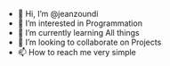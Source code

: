 - 👋 Hi, I’m @jeanzoundi
- 👀 I’m interested in Programmation
- 🌱 I’m currently learning All things
- 💞️ I’m looking to collaborate on Projects
- 📫 How to reach me very simple

<!---
jeanzoundi/jeanzoundi is a ✨ special ✨ repository because its `README.md` (this file) appears on your GitHub profile.
You can click the Preview link to take a look at your changes.
--->

